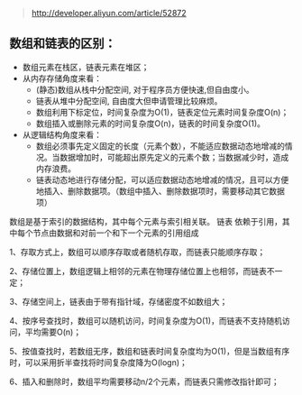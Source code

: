 > http://developer.aliyun.com/article/52872
## 数组和链表的区别：
+ 数组元素在栈区，链表元素在堆区；
+ 从内存存储角度来看：
    + (静态)数组从栈中分配空间, 对于程序员方便快速,但自由度小。
    + 链表从堆中分配空间, 自由度大但申请管理比较麻烦。
    + 数组利用下标定位，时间复杂度为O(1)，链表定位元素时间复杂度O(n)；
    + 数组插入或删除元素的时间复杂度O(n)，链表的时间复杂度O(1)。
+ 从逻辑结构角度来看：
    + 数组必须事先定义固定的长度（元素个数），不能适应数据动态地增减的情况。当数据增加时，可能超出原先定义的元素个数；当数据减少时，造成内存浪费。
    + 链表动态地进行存储分配，可以适应数据动态地增减的情况，且可以方便地插入、删除数据项。（数组中插入、删除数据项时，需要移动其它数据项）

数组是基于索引的数据结构，其中每个元素与索引相关联。
链表 依赖于引用，其中每个节点由数据和对前一个和下一个元素的引用组成

1、存取方式上，数组可以顺序存取或者随机存取，而链表只能顺序存取；　

2、存储位置上，数组逻辑上相邻的元素在物理存储位置上也相邻，而链表不一定；　

3、存储空间上，链表由于带有指针域，存储密度不如数组大；　

4、按序号查找时，数组可以随机访问，时间复杂度为O(1)，而链表不支持随机访问，平均需要O(n)；　

5、按值查找时，若数组无序，数组和链表时间复杂度均为O(1)，但是当数组有序时，可以采用折半查找将时间复杂度降为O(logn)；　

6、插入和删除时，数组平均需要移动n/2个元素，而链表只需修改指针即可；　